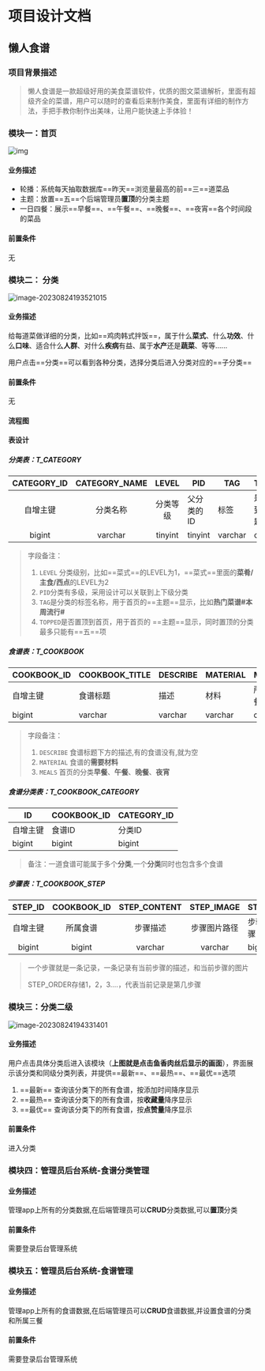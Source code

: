 # 项目设计文档

## 懒人食谱

### 项目背景描述

> 懒人食谱是一款超级好用的美食菜谱软件，优质的图文菜谱解析，里面有超级齐全的菜谱，用户可以随时的查看后来制作美食，里面有详细的制作方法，手把手教你制作出美味，让用户能快速上手体验！

### 模块一：首页

![img](imgs/_2066792372__8f85b8cd9ea017a937c8410cb5f9ac58_1378867204_IMG_20230824_193912_0_xg_0.jpg) 

#### 业务描述

- 轮播：系统每天抽取数据库==昨天==浏览量最高的前==三==道菜品
- 主题：放置==五==个后端管理员**置顶**的分类主题
- 一日四餐：展示==早餐==、==午餐==、==晚餐==、==夜宵==各个时间段的菜品

#### 前置条件

无     



### 模块二： 分类

![image-20230824193521015](imgs/image-20230824193521015.png) 

#### 业务描述

给每道菜做详细的分类，比如==鸡肉韩式拌饭==，属于什么**菜式**、什么**功效**、什么**口味**、适合什么**人群**、对什么**疾病**有益、属于**水产**还是**蔬菜**、等等......

用户点击==分类==可以看到各种分类，选择分类后进入分类对应的==子分类==

#### 前置条件

无

#### 流程图

#### 表设计

##### 分类表：T_CATEGORY

| CATEGORY_ID | CATEGORY_NAME |  LEVEL   | PID        | TAG     | TOPPED             | CREATE_TIME | LAST_UPDATE_TIME | CREATOR | LAST_REVISER |
| :---------: | :-----------: | :------: | ---------- | ------- | ------------------ | :---------: | :--------------: | ------- | ------------ |
|  自增主键   |   分类名称    | 分类等级 | 父分类的ID | 标签    | 是否置顶到首页主题 |  创建时间   |   最后修改时间   | 创建人  | 最后修改人   |
|   bigint    |    varchar    | tinyint  | tinyint    | varchar | char(1)            |  datetime   |     datetime     | bigint  | bigint       |

> 字段备注：
>
> 1. `LEVEL` 分类级别，比如==菜式==的LEVEL为1，==菜式==里面的**菜肴/主食/西点**的LEVEL为2
> 2. `PID`分类有多级，采用设计可以关联到上下级分类
> 3. `TAG`是分类的标签名称，用于首页的==主题==显示，比如**热门菜谱#本周流行#**
> 4. `TOPPED`是否置顶到首页，用于首页的 ==主题==显示，同时置顶的分类最多只能有==五==项

##### 食谱表：T_COOKBOOK
| COOKBOOK_ID | COOKBOOK_TITLE | DESCRIBE | MATERIAL | MEALS    | LIKE_COUNT | COLLECT_COUNT | CREATE_TIME | LAST_UPDATE_TIME | CREATOR | LAST_REVISER |
| ----------- | -------------- | -------- | -------- | -------- | ---------- | ------------- | ----------- | ---------------- | ------- | ------------ |
| 自增主键    | 食谱标题       | 描述     | 材料     | 所属三餐 | 点赞量     | 收藏量        | 创建时间    | 最后修改时间     | 创建人  | 最后修改人   |
| bigint      | varchar        | varchar  | varchar  | char(1)  | bigint     | biging        | datetime    | datetime         | bigint  | bigint       |

> 字段备注：
>
> 1. `DESCRIBE` 食谱标题下方的描述,有的食谱没有,就为空
> 2. `MATERIAL` 食谱的**需要材料**
> 4. `MEALS` 首页的分类**早餐**、**午餐**、**晚餐**、**夜宵**

##### 食谱分类表：T_COOKBOOK_CATEGORY


| ID       | COOKBOOK_ID | CATEGORY_ID |
| -------- | ----------- | ----------- |
| 自增主键 | 食谱ID      | 分类ID      |
| bigint   | bigint      | bigint      |

> 备注：一道食谱可能属于多个**分类**,一个**分类**同时也包含多个食谱

##### 步骤表：T_COOKBOOK_STEP

| STEP_ID  | COOKBOOK_ID | STEP_CONTENT |  STEP_IMAGE  | STEP_ORDER     |
| :------: | :---------: | :----------: | :----------: | -------------- |
| 自增主键 |  所属食谱   |   步骤描述   | 步骤图片路径 | 步骤，第几步骤 |
|  bigint  |   bigint    |   varchar    |   varchar    | bigint         |

> 一个步骤就是一条记录，一条记录有当前步骤的描述，和当前步骤的图片
>
> STEP_ORDER存储1，2，3....，代表当前记录是第几步骤

### 模块三：分类二级

![image-20230824194331401](imgs/image-20230824194331401.png) 

#### 业务描述

用户点击具体分类后进入该模块（**上图就是点击鱼香肉丝后显示的画面**），界面展示该分类和同级分类列表，并提供==最新==、==最热==、==最优==选项

1. ==最新== 查询该分类下的所有食谱，按添加时间降序显示
2. ==最热== 查询该分类下的所有食谱，按**收藏量**降序显示
3. ==最优== 查询该分类下的所有食谱，按**点赞量**降序显示

#### 前置条件

进入分类





### 模块四：管理员后台系统-食谱分类管理

#### 业务描述

管理app上所有的分类数据,在后端管理员可以**CRUD**分类数据,可以**置顶**分类

#### 前置条件

需要登录后台管理系统



### 模块五：管理员后台系统-食谱管理

#### 业务描述

管理app上所有的食谱数据,在后端管理员可以**CRUD**食谱数据,并设置食谱的分类和所属三餐

#### 前置条件

需要登录后台管理系统



